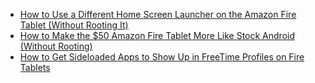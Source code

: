 
- [How to Use a Different Home Screen Launcher on the Amazon Fire Tablet (Without Rooting It)](https://www.howtogeek.com/270022/how-to-use-a-different-home-screen-launcher-on-the-amazon-fire-tablet-without-rooting-it/)
- [How to Make the $50 Amazon Fire Tablet More Like Stock Android (Without Rooting)](https://www.howtogeek.com/270382/how-to-make-the-amazon-fire-tablet-more-like-stock-android/)
- [How to Get Sideloaded Apps to Show Up in FreeTime Profiles on Fire Tablets](https://www.howtogeek.com/321474/how-to-get-sideloaded-apps-to-show-up-in-freetime-profiles-on-fire-tablets/)

